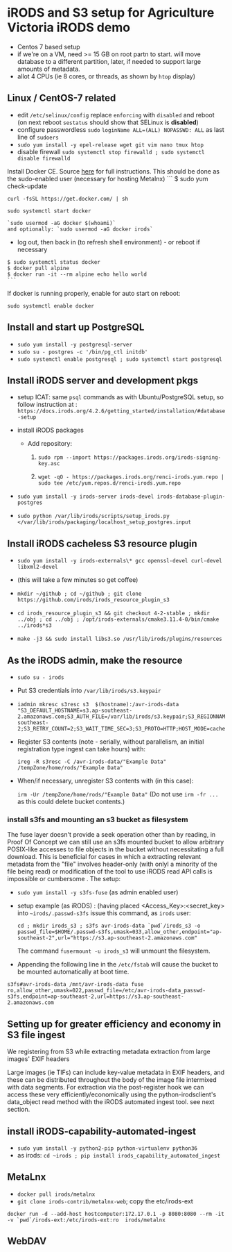 
# iRODS and S3 setup for Agriculture Victoria iRODS demo

- Centos 7 based setup
- if we're on a VM, need >= 15 GB on root partn to start. will move database to a different
  partition, later, if needed to support large amounts of metadata.
- allot 4 CPUs (ie 8 cores, or threads, as shown by `htop` display)

## Linux / CentOS-7 related 

   - edit `/etc/selinux/config`
     replace `enforcing` with `disabled` and reboot
     (on next reboot `sestatus` should show that SELinux is **disabled**)
   - configure passwordless `sudo`
     `loginName ALL=(ALL) NOPASSWD: ALL` as last
     line of `sudoers`
   - `sudo yum install -y epel-release wget git vim nano tmux htop`
   - disable firewall
     `sudo systemctl stop firewalld ; sudo systemctl disable firewalld`

Install Docker CE.  Source [here](https://www.digitalocean.com/community/tutorials/how-to-install-and-use-docker-on-centos-7) for full instructions.
This should be done as the sudo-enabled user (necessary for hosting Metalnx)
    ```
    $ sudo yum check-update
 
    curl -fsSL https://get.docker.com/ | sh
 
    sudo systemctl start docker

    `sudo usermod -aG docker $(whoami)`
    and optionally: `sudo usermod -aG docker irods`
    
   - log out, then back in (to refresh shell environment) - or reboot if necessary
    
    $ sudo systemctl status docker
    $ docker pull alpine
    $ docker run -it --rm alpine echo hello world
    ```
If docker is running properly, enable for auto start on reboot:
```
sudo systemctl enable docker
```

## Install and start up PostgreSQL

   - `sudo yum install -y postgresql-server`
   - `sudo su - postgres -c '/bin/pg_ctl initdb'`
   - `sudo systemctl enable postgresql ; sudo systemctl start postgresql`

## Install iRODS server and development pkgs
   - setup ICAT: same `psql` commands as with Ubuntu/PostgreSQL setup, so follow instruction at :
     `https://docs.irods.org/4.2.6/getting_started/installation/#database-setup`

   - install iRODS packages

      * Add repository:
         1. `sudo rpm --import https://packages.irods.org/irods-signing-key.asc`

         2. `wget -qO - https://packages.irods.org/renci-irods.yum.repo | sudo tee /etc/yum.repos.d/renci-irods.yum.repo`

   - `sudo yum install -y irods-server irods-devel irods-database-plugin-postgres`

   - `sudo python /var/lib/irods/scripts/setup_irods.py </var/lib/irods/packaging/localhost_setup_postgres.input`

## Install iRODS  cacheless S3 resource plugin

   - `sudo yum install -y irods-externals\* gcc openssl-devel curl-devel libxml2-devel`
   - (this will take a few minutes so get coffee)
   - `mkdir ~/github ; cd ~/github ; git clone https://github.com/irods/irods_resource_plugin_s3`

   - `cd irods_resource_plugin_s3 && git checkout 4-2-stable ; mkdir ../obj ; cd ../obj ; /opt/irods-externals/cmake3.11.4-0/bin/cmake ../irods*s3`

   - `make -j3 && sudo install libs3.so /usr/lib/irods/plugins/resources`

## As the iRODS admin, make the resource

   - `sudo su - irods`

   - Put S3 credentials into `/var/lib/irods/s3.keypair`

   - ```
     iadmin mkresc s3resc s3  $(hostname):/avr-irods-data "S3_DEFAULT_HOSTNAME=s3.ap-southeast-2.amazonaws.com;S3_AUTH_FILE=/var/lib/irods/s3.keypair;S3_REGIONNAME=ap-southeast-2;S3_RETRY_COUNT=2;S3_WAIT_TIME_SEC=3;S3_PROTO=HTTP;HOST_MODE=cacheless_attached;S3_SIGNATURE_VERSION=4;S3_ENABLE_MPU=1;S3_MPU_THREADS=30;S3_MPU_CHUNK=256"
     ```
   - Register S3 contents (note - serially, without parallelism, an initial registration type ingest can take hours) with: 

     `ireg -R s3resc -C /avr-irods-data/"Example Data" /tempZone/home/rods/"Example Data"`

   - When/if necessary, unregister S3 contents with (in this case): 

     `irm -Ur /tempZone/home/rods/"Example Data"`
     (Do not use `irm -fr ... ` as this could delete bucket contents.)   

### install s3fs and mounting an s3 bucket as filesystem

The fuse layer doesn't provide a seek operation other than by reading, in Proof Of Concept we can still use an s3fs  mounted bucket to allow arbitrary POSIX-like accesses to file objects in the bucket without necessitating a full download.  This is beneficial for cases in which a extracting relevant metadata from the "file" involves header-only (with onlyl a minority of the file being read) or modification of the tool to use iRODS read API calls is impossible or cumbersome . The setup:
   
   - `sudo yum install -y s3fs-fuse` (as admin enabled user)
   
   - setup example (as iRODS) : (having placed <Access_Key>:<secret_key> into `~irods/.passwd-s3fs`
     issue this command, as `irods` user:
     ```
     cd ; mkdir irods_s3 ; s3fs avr-irods-data `pwd`/irods_s3 -o passwd_file=$HOME/.passwd-s3fs,umask=033,allow_other,endpoint="ap-southeast-2",url="https://s3.ap-southeast-2.amazonaws.com"
     ```
     The command `fusermount -u irods_s3` will unmount the filesystem.
     
   - Appending the following line in the `/etc/fstab` will cause the bucket to be mounted  automatically at boot time.
   ```
   s3fs#avr-irods-data /mnt/avr-irods-data fuse ro,allow_other,umask=022,passwd_file=/etc/avr-irods-data_passwd-s3fs,endpoint=ap-southeast-2,url=https://s3.ap-southeast-2.amazonaws.com
   ```

## Setting up for greater efficiency and economy in S3 file ingest

We registering from S3 while extracting metadata extraction from large images' EXIF headers

Large images (ie TIFs) can include key-value metadata in EXIF headers, and these can be distributed throughout the body of the image file intermixed with data segments.  For extraction via the post-register hook we can access these very efficiently/economically using the python-irodsclient's data_object read method with the iRODS automated ingest tool.  see next section.

## install iRODS-capability-automated-ingest
   - `sudo yum install -y python2-pip python-virtualenv python36`
   - as irods: `cd ~irods ; pip install irods_capability_automated_ingest`

## MetaLnx
   - `docker pull irods/metalnx`
   - `git clone irods-contrib/metalnx-web`; copy the etc/irods-ext
   ```
   docker run -d --add-host hostcomputer:172.17.0.1 -p 8080:8080 --rm -it -v `pwd`/irods-ext:/etc/irods-ext:ro  irods/metalnx
   ```
   
## WebDAV
